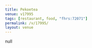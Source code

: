 ```yaml
---
title: Pekoetea
venue: v17995
tags: [restaurant, food, "fhrs:72071"]
permalink: /v/17995/
layout: venue
---
```

null